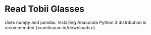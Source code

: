 # Read Tobii Glasses

Uses numpy and pandas.
Installing Anaconda Python 3 distribution is recommended (<continuum.io/downloads>).
